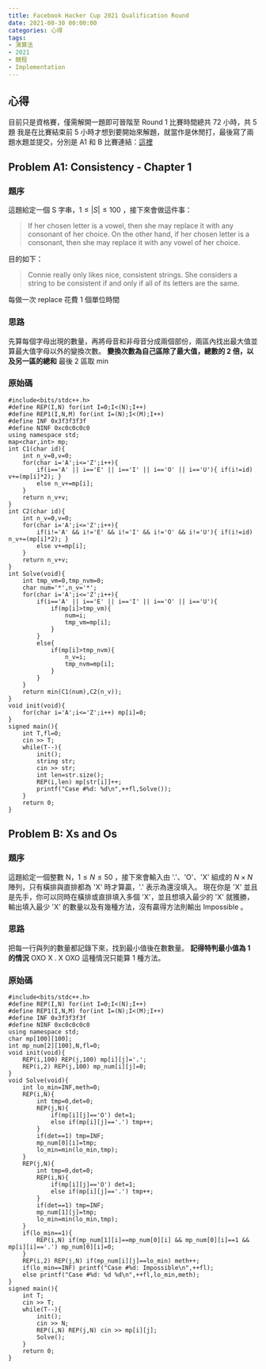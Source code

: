 ```yaml
---
title: Facebook Hacker Cup 2021 Qualification Round
date: 2021-08-30 00:00:00
categories: 心得
tags: 
- 演算法
- 2021
- 競程
- Implementation
---
```

## 心得
目前只是資格賽，僅需解開一題即可晉階至 Round 1
比賽時間總共 72 小時，共 5 題
我是在比賽結束前 5 小時才想到要開始來解題，就當作是休閒打，最後寫了兩題水題並提交，分別是 A1 和 B
比賽連結：[這裡](https://www.facebook.com/codingcompetitions/hacker-cup/2021/qualification-round)
## Problem A1: Consistency - Chapter 1
### 題序
這題給定一個 S 字串，$1 \leq |S| \leq 100$ ，接下來會做這件事：
> If her chosen letter is a vowel, then she may replace it with any consonant of her choice. On the other hand, if her chosen letter is a consonant, then she may replace it with any vowel of her choice.

目的如下：
> Connie really only likes nice, consistent strings. She considers a string to be consistent if and only if all of its letters are the same.

每做一次 replace 花費 1 個單位時間

### 思路
先算每個字母出現的數量，再將母音和非母音分成兩個部份，兩區內找出最大值並算最大值字母以外的變換次數。
**變換次數為自己區除了最大值，總數的 2 倍，以及另一區的總和**
最後 2 區取 min

### 原始碼
```cpp=
#include<bits/stdc++.h>
#define REP(I,N) for(int I=0;I<(N);I++)
#define REP1(I,N,M) for(int I=(N);I<(M);I++)
#define INF 0x3f3f3f3f
#define NINF 0xc0c0c0c0
using namespace std;
map<char,int> mp;
int C1(char id){
    int n_v=0,v=0;
    for(char i='A';i<='Z';i++){
        if(i=='A' || i=='E' || i=='I' || i=='O' || i=='U'){ if(i!=id) v+=(mp[i]*2); }
        else n_v+=mp[i];
    }
    return n_v+v;
}
int C2(char id){
    int n_v=0,v=0;
    for(char i='A';i<='Z';i++){
        if(i!='A' && i!='E' && i!='I' && i!='O' && i!='U'){ if(i!=id) n_v+=(mp[i]*2); }
        else v+=mp[i];
    }
    return n_v+v;
}
int Solve(void){
    int tmp_vm=0,tmp_nvm=0;
    char num='*',n_v='*';
    for(char i='A';i<='Z';i++){
        if(i=='A' || i=='E' || i=='I' || i=='O' || i=='U'){
            if(mp[i]>tmp_vm){
                num=i;
                tmp_vm=mp[i];
            }
        }
        else{
            if(mp[i]>tmp_nvm){
                n_v=i;
                tmp_nvm=mp[i];
            }
        }
    }
    return min(C1(num),C2(n_v));
}
void init(void){
    for(char i='A';i<='Z';i++) mp[i]=0;
}
signed main(){
    int T,fl=0;
    cin >> T;
    while(T--){
        init();
        string str;
        cin >> str;
        int len=str.size();
        REP(i,len) mp[str[i]]++;
        printf("Case #%d: %d\n",++fl,Solve());
    }
    return 0;
}
```

## Problem B: Xs and Os

### 題序
這題給定一個整數 N，$1 \leq N \leq 50$ ，接下來會輸入由 '.'、'O'、'X' 組成的 $N \times N$ 陣列，只有橫排與直排都為 'X' 時才算贏，'.' 表示為還沒填入。
現在你是 'X' 並且是先手，你可以同時在橫排或直排填入多個 'X'，並且想填入最少的 'X' 就獲勝，輸出填入最少 'X' 的數量以及有幾種方法，沒有贏得方法則輸出 Impossible 。

### 思路
把每一行與列的數量都記錄下來，找到最小值後在數數量。
**記得特判最小值為 1 的情況**
OXO
X . X
OXO
這種情況只能算 1 種方法。

### 原始碼
```cpp=
#include<bits/stdc++.h>
#define REP(I,N) for(int I=0;I<(N);I++)
#define REP1(I,N,M) for(int I=(N);I<(M);I++)
#define INF 0x3f3f3f3f
#define NINF 0xc0c0c0c0
using namespace std;
char mp[100][100];
int mp_num[2][100],N,fl=0;
void init(void){
    REP(i,100) REP(j,100) mp[i][j]='.';
    REP(i,2) REP(j,100) mp_num[i][j]=0;
}
void Solve(void){
    int lo_min=INF,meth=0;
    REP(i,N){
        int tmp=0,det=0;
        REP(j,N){
            if(mp[i][j]=='O') det=1;
            else if(mp[i][j]=='.') tmp++;
        }
        if(det==1) tmp=INF;
        mp_num[0][i]=tmp;
        lo_min=min(lo_min,tmp);
    }
    REP(j,N){
        int tmp=0,det=0;
        REP(i,N){
            if(mp[i][j]=='O') det=1;
            else if(mp[i][j]=='.') tmp++;
        }
        if(det==1) tmp=INF;
        mp_num[1][j]=tmp;
        lo_min=min(lo_min,tmp);
    }
    if(lo_min==1){
        REP(i,N) if(mp_num[1][i]==mp_num[0][i] && mp_num[0][i]==1 && mp[i][i]=='.') mp_num[0][i]=0;
    }
    REP(i,2) REP(j,N) if(mp_num[i][j]==lo_min) meth++;
    if(lo_min==INF) printf("Case #%d: Impossible\n",++fl);
    else printf("Case #%d: %d %d\n",++fl,lo_min,meth);
}
signed main(){
    int T;
    cin >> T;
    while(T--){
        init();
        cin >> N;
        REP(i,N) REP(j,N) cin >> mp[i][j];
        Solve();
    }
    return 0;
}
```